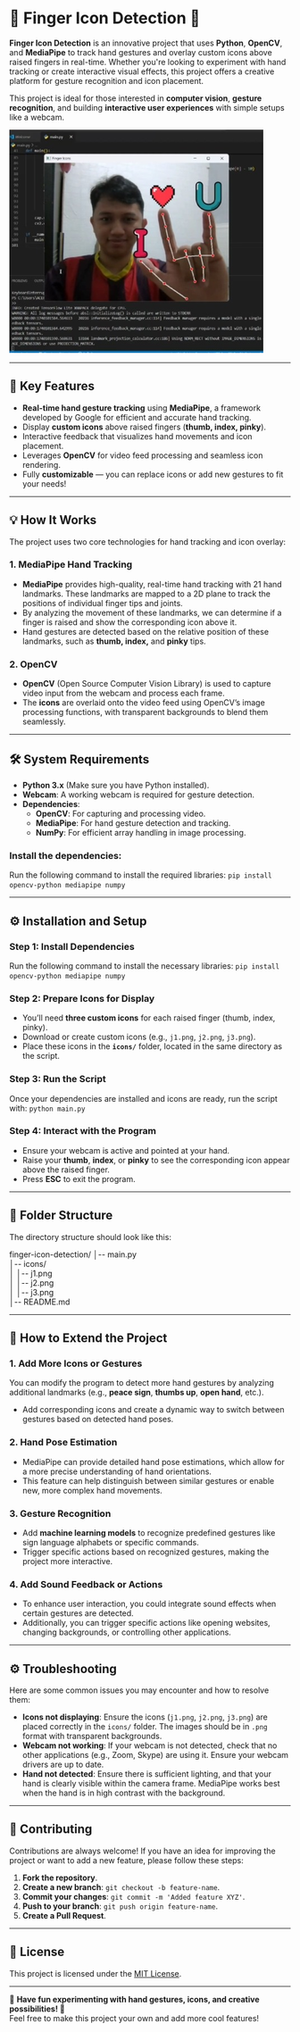 # 🤖 Finger Icon Detection 🤟

**Finger Icon Detection** is an innovative project that uses **Python**, **OpenCV**, and **MediaPipe** to track hand gestures and overlay custom icons above raised fingers in real-time. Whether you're looking to experiment with hand tracking or create interactive visual effects, this project offers a creative platform for gesture recognition and icon placement.

This project is ideal for those interested in **computer vision**, **gesture recognition**, and building **interactive user experiences** with simple setups like a webcam.

![Finger Icon](fingericon.jpg)

---

## 🎨 Key Features

- **Real-time hand gesture tracking** using **MediaPipe**, a framework developed by Google for efficient and accurate hand tracking.
- Display **custom icons** above raised fingers (**thumb, index, pinky**).
- Interactive feedback that visualizes hand movements and icon placement.
- Leverages **OpenCV** for video feed processing and seamless icon rendering.
- Fully **customizable** — you can replace icons or add new gestures to fit your needs!

---

## 💡 How It Works

The project uses two core technologies for hand tracking and icon overlay:

### 1. **MediaPipe Hand Tracking**
- **MediaPipe** provides high-quality, real-time hand tracking with 21 hand landmarks. These landmarks are mapped to a 2D plane to track the positions of individual finger tips and joints.
- By analyzing the movement of these landmarks, we can determine if a finger is raised and show the corresponding icon above it.
- Hand gestures are detected based on the relative position of these landmarks, such as **thumb, index,** and **pinky** tips.

### 2. **OpenCV**
- **OpenCV** (Open Source Computer Vision Library) is used to capture video input from the webcam and process each frame.
- The **icons** are overlaid onto the video feed using OpenCV’s image processing functions, with transparent backgrounds to blend them seamlessly.

---

## 🛠️ System Requirements

- **Python 3.x** (Make sure you have Python installed).
- **Webcam**: A working webcam is required for gesture detection.
- **Dependencies**:
  - **OpenCV**: For capturing and processing video.
  - **MediaPipe**: For hand gesture detection and tracking.
  - **NumPy**: For efficient array handling in image processing.

### Install the dependencies:
Run the following command to install the required libraries:
``pip install opencv-python mediapipe numpy``


---

## ⚙️ Installation and Setup

### Step 1: Install Dependencies

Run the following command to install the necessary libraries:
``pip install opencv-python mediapipe numpy``


### Step 2: Prepare Icons for Display

- You’ll need **three custom icons** for each raised finger (thumb, index, pinky).
- Download or create custom icons (e.g., `j1.png`, `j2.png`, `j3.png`).
- Place these icons in the **`icons/`** folder, located in the same directory as the script.

### Step 3: Run the Script

Once your dependencies are installed and icons are ready, run the script with:
``python main.py``

### Step 4: Interact with the Program

- Ensure your webcam is active and pointed at your hand.
- Raise your **thumb**, **index**, or **pinky** to see the corresponding icon appear above the raised finger.
- Press **ESC** to exit the program.

---

## 📂 Folder Structure
The directory structure should look like this:

finger-icon-detection/
│-- main.py       
│-- icons/        
│   │-- j1.png     
│   │-- j2.png     
│   │-- j3.png    
│-- README.md      

---

## 🎯 How to Extend the Project

### 1. Add More Icons or Gestures
You can modify the program to detect more hand gestures by analyzing additional landmarks (e.g., **peace sign**, **thumbs up**, **open hand**, etc.).
- Add corresponding icons and create a dynamic way to switch between gestures based on detected hand poses.

### 2. Hand Pose Estimation
- MediaPipe can provide detailed hand pose estimations, which allow for a more precise understanding of hand orientations.
- This feature can help distinguish between similar gestures or enable new, more complex hand movements.

### 3. Gesture Recognition
- Add **machine learning models** to recognize predefined gestures like sign language alphabets or specific commands.
- Trigger specific actions based on recognized gestures, making the project more interactive.

### 4. Add Sound Feedback or Actions
- To enhance user interaction, you could integrate sound effects when certain gestures are detected.
- Additionally, you can trigger specific actions like opening websites, changing backgrounds, or controlling other applications.

---

## ⚙️ Troubleshooting

Here are some common issues you may encounter and how to resolve them:

- **Icons not displaying**: Ensure the icons (`j1.png`, `j2.png`, `j3.png`) are placed correctly in the `icons/` folder. The images should be in `.png` format with transparent backgrounds.
- **Webcam not working**: If your webcam is not detected, check that no other applications (e.g., Zoom, Skype) are using it. Ensure your webcam drivers are up to date.
- **Hand not detected**: Ensure there is sufficient lighting, and that your hand is clearly visible within the camera frame. MediaPipe works best when the hand is in high contrast with the background.

---

## 🤝 Contributing

Contributions are always welcome! If you have an idea for improving the project or want to add a new feature, please follow these steps:

1. **Fork the repository**.
2. **Create a new branch**: `git checkout -b feature-name`.
3. **Commit your changes**: `git commit -m 'Added feature XYZ'`.
4. **Push to your branch**: `git push origin feature-name`.
5. **Create a Pull Request**.

---

## 📜 License

This project is licensed under the [MIT License](LICENSE).

---

🌟 **Have fun experimenting with hand gestures, icons, and creative possibilities! 🚀**  
Feel free to make this project your own and add more cool features!
